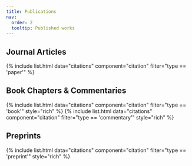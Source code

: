 ```yaml
---
title: Publications
nav:
  order: 2
  tooltip: Published works
---
```


## Journal Articles
{% include list.html data="citations" component="citation" filter="type == 'paper'" %}

## Book Chapters & Commentaries
{% include list.html data="citations" component="citation" filter="type == 'book'" style="rich" %}
{% include list.html data="citations" component="citation" filter="type == 'commentary'" style="rich" %}

## Preprints
{% include list.html data="citations" component="citation" filter="type == 'preprint'" style="rich" %}

